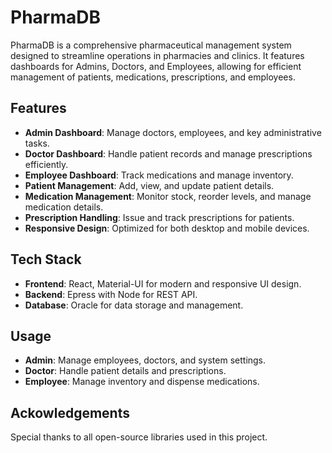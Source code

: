 
# PharmaDB

PharmaDB is a comprehensive pharmaceutical management system designed to streamline operations in pharmacies and clinics. It features dashboards for Admins, Doctors, and Employees, allowing for efficient management of patients, medications, prescriptions, and employees.

## Features

- **Admin Dashboard**: Manage doctors, employees, and key administrative tasks.
- **Doctor Dashboard**: Handle patient records and manage prescriptions efficiently.
- **Employee Dashboard**: Track medications and manage inventory.
- **Patient Management**: Add, view, and update patient details.
- **Medication Management**: Monitor stock, reorder levels, and manage medication details.
- **Prescription Handling**: Issue and track prescriptions for patients.
- **Responsive Design**: Optimized for both desktop and mobile devices.

## Tech Stack

- **Frontend**: React, Material-UI for modern and responsive UI design.
- **Backend**: Epress with Node for REST API.
- **Database**: Oracle for data storage and management.

## Usage

- **Admin**: Manage employees, doctors, and system settings.
- **Doctor**: Handle patient details and prescriptions.
- **Employee**: Manage inventory and dispense medications.

## Ackowledgements
Special thanks to all open-source libraries used in this project.
